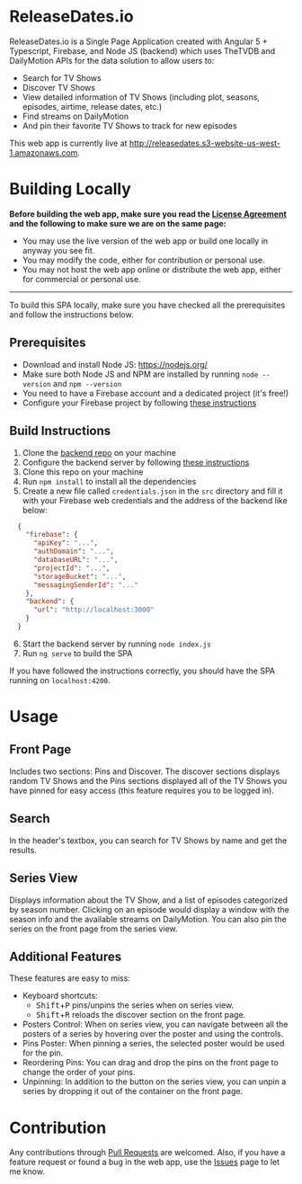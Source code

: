 # ReleaseDates.io

ReleaseDates.io is a Single Page Application created with Angular 5 + Typescript, Firebase, and Node JS (backend) which uses TheTVDB and DailyMotion APIs for the data solution to allow users to:

  - Search for TV Shows
  - Discover TV Shows
  - View detailed information of TV Shows (including plot, seasons, episodes, airtime, release dates, etc.)
  - Find streams on DailyMotion
  - And pin their favorite TV Shows to track for new episodes

This web app is currently live at <http://releasedates.s3-website-us-west-1.amazonaws.com>.

# Building Locally

**Before building the web app, make sure you read the [License Agreement](./LICENSE) and the following to make sure we are on the same page:**
  - You may use the live version of the web app or build one locally in anyway you see fit.
  - You may modify the code, either for contribution or personal use.
  - You may not host the web app online or distribute the web app, either for commercial or personal use.
---
To build this SPA locally, make sure you have checked all the prerequisites and follow the instructions below.

## Prerequisites

  - Download and install Node JS: <https://nodejs.org/>
  - Make sure both Node JS and NPM are installed by running `node --version` and `npm --version`
  - You need to have a Firebase account and a dedicated project (it's free!)
  - Configure your Firebase project by following [these instructions](docs/firebase-setup.md)

## Build Instructions

  1. Clone the [backend repo](https://github.com/ramtinsoltani/releasedates-backend-public) on your machine
  2. Configure the backend server by following [these instructions](docs/backend-setup.md)
  3. Clone this repo on your machine
  4. Run `npm install` to install all the dependencies
  5. Create a new file called `credentials.json` in the `src` directory and fill it with your Firebase web credentials and the address of the backend like below:
  ```json
    {
      "firebase": {
        "apiKey": "...",
        "authDomain": "...",
        "databaseURL": "...",
        "projectId": "...",
        "storageBucket": "...",
        "messagingSenderId": "..."
      },
      "backend": {
        "url": "http://localhost:3000"
      }
    }
  ```
  6. Start the backend server by running `node index.js`
  7. Run `ng serve` to build the SPA

If you have followed the instructions correctly, you should have the SPA running on `localhost:4200`.

# Usage

## Front Page

Includes two sections: Pins and Discover. The discover sections displays random TV Shows and the Pins sections displayed all of the TV Shows you have pinned for easy access (this feature requires you to be logged in).

## Search

In the header's textbox, you can search for TV Shows by name and get the results.

## Series View

Displays information about the TV Show, and a list of episodes categorized by season number. Clicking on an episode would display a window with the season info and the available streams on DailyMotion. You can also pin the series on the front page from the series view.

## Additional Features

These features are easy to miss:

  - Keyboard shortcuts:
    - <kbd>Shift</kbd>+<kbd>P</kbd> pins/unpins the series when on series view.
    - <kbd>Shift</kbd>+<kbd>R</kbd> reloads the discover section on the front page.
  - Posters Control: When on series view, you can navigate between all the posters of a series by hovering over the poster and using the controls.
  - Pins Poster: When pinning a series, the selected poster would be used for the pin.
  - Reordering Pins: You can drag and drop the pins on the front page to change the order of your pins.
  - Unpinning: In addition to the button on the series view, you can unpin a series by dropping it out of the container on the front page.

# Contribution

Any contributions through [Pull Requests](https://github.com/ramtinsoltani/releasedates.io/pulls) are welcomed. Also, if you have a feature request or found a bug in the web app, use the [Issues](https://github.com/ramtinsoltani/releasedates.io/issues) page to let me know.
